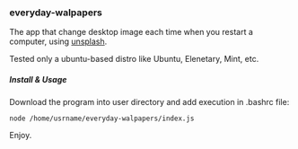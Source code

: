 ### everyday-walpapers
The app that change desktop image each time when you restart a computer, using [unsplash](https://unsplash.com/).

Tested only a ubuntu-based distro like Ubuntu, Elenetary, Mint, etc.

##### Install & Usage

Download the program into user directory and add execution in .bashrc file:
```
node /home/usrname/everyday-walpapers/index.js
```
Enjoy.
